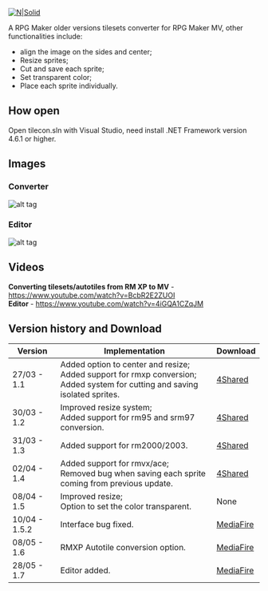 [![N|Solid](https://2.bp.blogspot.com/-O9xeQdcdOqQ/WV7VVfws9eI/AAAAAAAAHRY/7C0U4e3r5oIDrrAJONLriW7Xo-wdHmCPQCLcBGAs/s1600/logopng%2B%25281%2529.png)](https://gladiocitrico.blogspot.com.br/p/tileset-converter-to-mv.html)

A RPG Maker older versions tilesets converter for RPG Maker MV, other functionalities include:
- align the image on the sides and center;
- Resize sprites;
- Cut and save each sprite;
- Set transparent color;
- Place each sprite individually.

## How open
Open tilecon.sln with Visual Studio, need install .NET Framework version 4.6.1 or higher. 

## Images

### Converter
![alt tag](https://2.bp.blogspot.com/-JiRk-mooXas/WSnclbmfVII/AAAAAAAAHIE/2Siv2VXsomgIVfSVL5BLyM-GRD19BcxqQCLcB/s320/1.png)
### Editor
![alt tag](https://3.bp.blogspot.com/-Jlh7tJ_OU9g/WSncl_BqTaI/AAAAAAAAHII/p_go504wabcYNbm_tw6kpTfet1uIis77wCLcB/s320/2.png)

## Videos
**Converting tilesets/autotiles from RM XP to MV** - https://www.youtube.com/watch?v=BcbR2E2ZUOI
<br />**Editor** - https://www.youtube.com/watch?v=4iGQA1CZqJM

## Version history and Download

| Version | Implementation | Download
| ------ 		| ------ | ------ |
| 27/03 - 1.1	| Added option to center and resize; <br />Added support for rmxp conversion; <br />Added system for cutting and saving isolated sprites. | [4Shared](https://www.4shared.com/get/Y9IMv2PJei/Tilecon_Setup_12.html)
| 30/03 - 1.2	| Improved resize system;<br />Added support for rm95 and srm97 conversion. | [4Shared](https://www.4shared.com/rar/oGCUyRg0ca/Tilecon_Setup_12.html)
| 31/03 - 1.3	| Added support for rm2000/2003. | [4Shared](https://www.4shared.com/rar/08m6D6wLca/Tilecon_Setup_13.html?)
| 02/04 - 1.4	| Added support for rmvx/ace;<br />Removed bug when saving each sprite coming from previous update. | [4Shared](https://www.4shared.com/rar/wJuUvkhJca/Tilecon_Install_14.html?)
| 08/04 - 1.5	| Improved resize;<br />Option to set the color transparent. | None
| 10/04 - 1.5.2 | Interface bug fixed. | [MediaFire](https://www.mediafire.com/?byoh0w7y1n1ktin)
| 08/05 - 1.6	| RMXP Autotile conversion option. | [MediaFire](https://www.mediafire.com/?yt8yurt9m0f0yub)
| 28/05 - 1.7	| Editor added. | [MediaFire](http://www.mediafire.com/file/vuqkyxouh8v2627/Tilecon+1.7.zip)
